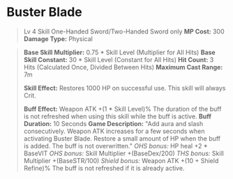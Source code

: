 # __Buster Blade__ #
>Lv 4 Skill
>One-Handed Sword/Two-Handed Sword only
>**MP Cost:** 300
>**Damage Type:** Physical

> **Base Skill Multiplier:** 0.75 * Skill Level (Multiplier for All Hits)
> **Base Skill Constant:** 30 * Skill Level (Constant for All Hits)
> **Hit Count:** 3 Hits (Calculated Once, Divided Between Hits)
> **Maximum Cast Range:** 7m
> 
> **Skill Effect:**
> Restores 1000 HP on successful use.
> This skill will always Crit.
> 
> **Buff Effect:**
> Weapon ATK +(1 * Skill Level)%
> The duration of the buff is not refreshed when using this skill while the buff is active.
> **Buff Duration:** 10 Seconds
> **Game Description:** "Add aura and slash consecutively. Weapon ATK increases for a few seconds when activating Buster Blade. Restore a small amount of HP when the buff is added. The buff is not overwritten."
> *OHS bonus:* HP heal +2 * BaseVIT
> *OHS bonus:* Skill Multiplier +(BaseDex/200)
> *THS bonus:* Skill Multiplier +(BaseSTR/100)
> *Shield bonus:* Weapon ATK +(10 + Shield Refine)%
> The buff is not refreshed if it is already active.

